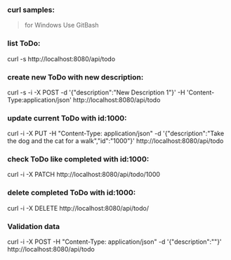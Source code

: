 ### curl samples:
>for Windows Use GitBash

### list ToDo:
curl -s http://localhost:8080/api/todo

### create new ToDo with new description:
curl -s -i -X POST -d '{"description":"New Description 1"}' -H 'Content-Type:application/json' http://localhost:8080/api/todo

### update current ToDo with id:1000:
curl -i -X PUT -H "Content-Type: application/json" -d '{"description":"Take the dog and the cat for a walk","id":"1000"}' http://localhost:8080/api/todo

### check ToDo like completed with id:1000:
curl -i -X PATCH http://localhost:8080/api/todo/1000

### delete completed ToDo with id:1000:
curl -i -X DELETE http://localhost:8080/api/todo/

### Validation data
curl -i -X POST -H "Content-Type: application/json" -d '{"description":""}' http://localhost:8080/api/todo